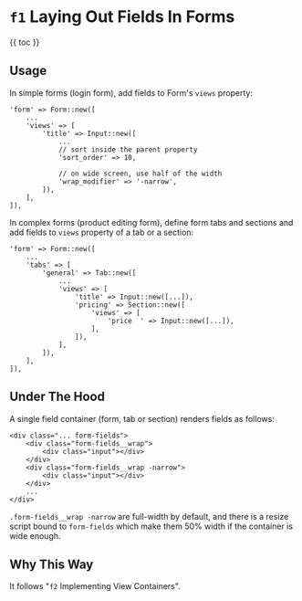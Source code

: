 # `f1` Laying Out Fields In Forms

{{ toc }}

## Usage

In simple forms (login form), add fields to Form's `views` property:

    'form' => Form::new([
        ...
        'views' => [
            'title' => Input::new([
                ...
                // sort inside the parent property
                'sort_order' => 10,
                
                // on wide screen, use half of the width
                'wrap_modifier' => '-narrow',
            ]),
        ],
    ]),

In complex forms (product editing form), define form tabs and sections and add fields to `views` property of a tab or a section: 

    'form' => Form::new([
        ...
        'tabs' => [
            'general' => Tab::new([
                ...
                'views' => [
                    'title' => Input::new([...]),
                    'pricing' => Section::new([
                        'views' => [
                            'price  ' => Input::new([...]),
                        ],
                    ]),
                ],
            ]),
        ],
    ]),

## Under The Hood

A single field container (form, tab or section) renders fields as follows:

    <div class="... form-fields">
        <div class="form-fields__wrap">
            <div class="input"></div>
        </div>
        <div class="form-fields__wrap -narrow">
            <div class="input"></div>
        </div>
        ...
    </div>
            
`.form-fields__wrap -narrow` are full-width by default, and there is a resize script bound to `form-fields` which make them 50% width if the container is wide enough.

## Why This Way

It follows "`f2` Implementing View Containers".